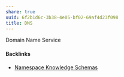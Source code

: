 ```yaml
---
share: true
uuid: 6f2b1d6c-3b38-4e05-bf02-69af4d23f098
title: DNS
---
```

Domain Name Service

#### Backlinks

* [Namespace Knowledge Schemas](/98674655-97b4-4c2d-a7ce-4ae6967044ac)